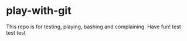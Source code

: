 # play-with-git
This repo is for testing, playing, bashing and complaining.  Have fun!
test test test
